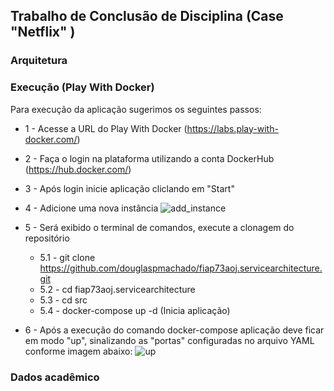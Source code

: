 ## Trabalho de Conclusão de Disciplina (Case "Netflix" )

### Arquitetura

### Execução (Play With Docker)

Para execução da aplicação sugerimos os seguintes passos:

* 1 - Acesse a URL do Play With Docker (https://labs.play-with-docker.com/)
* 2 - Faça o login na plataforma utilizando a conta DockerHub (https://hub.docker.com/)
* 3 - Após login inicie aplicação cliclando em "Start"
* 4 - Adicione uma nova instância
![add_instance](https://user-images.githubusercontent.com/17520851/93142777-0d437d00-f6bd-11ea-9a2d-2ea4fe123f45.PNG)

* 5 - Será exibido o terminal de comandos, execute a clonagem do repositório
  * 5.1 - git clone https://github.com/douglaspmachado/fiap73aoj.servicearchitecture.git
  * 5.2 - cd fiap73aoj.servicearchitecture
  * 5.3 - cd src
  * 5.4 - docker-compose up -d (Inicia aplicação)
* 6 - Após a execução do comando docker-compose aplicação deve ficar em modo "up", sinalizando as "portas" configuradas no arquivo YAML conforme imagem abaixo:
![up](https://user-images.githubusercontent.com/17520851/93144247-fb170e00-f6bf-11ea-8a7b-1ed3fc5b0f92.PNG)

  
  
  
      





### Dados acadêmico


